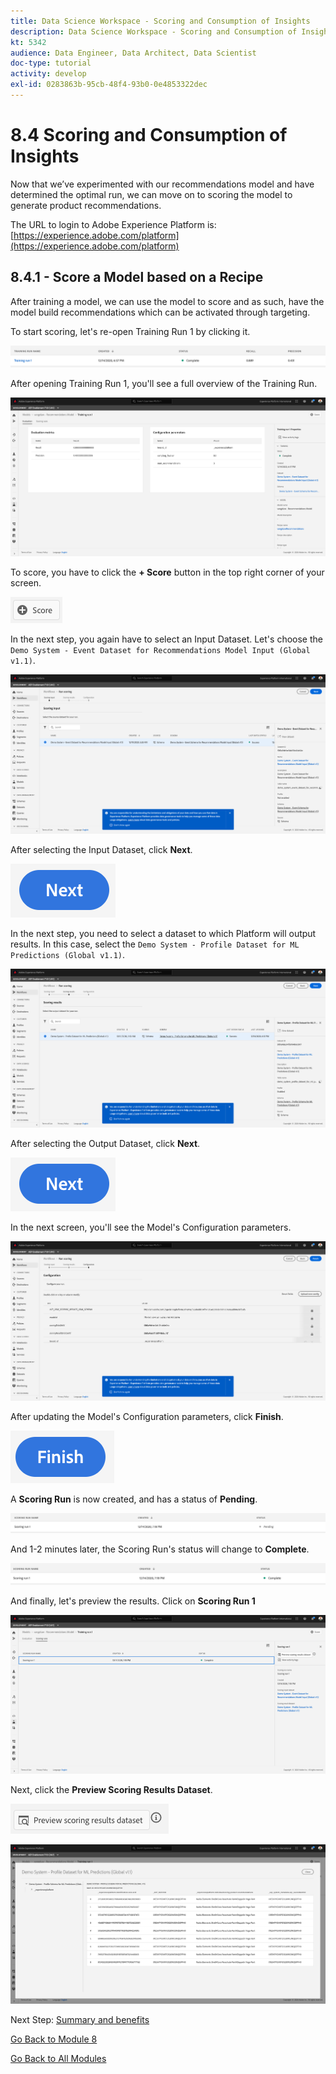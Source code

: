 ```yaml
---
title: Data Science Workspace - Scoring and Consumption of Insights
description: Data Science Workspace - Scoring and Consumption of Insights
kt: 5342
audience: Data Engineer, Data Architect, Data Scientist
doc-type: tutorial
activity: develop
exl-id: 0283863b-95cb-48f4-93b0-0e4853322dec
---
```

# 8.4 Scoring and Consumption of Insights

Now that we’ve experimented with our recommendations model and have determined the optimal run, we can move on to scoring the model to generate product recommendations.

The URL to login to Adobe Experience Platform is: [https://experience.adobe.com/platform](https://experience.adobe.com/platform)

## 8.4.1 - Score a Model based on a Recipe

After training a model, we can use the model to score and as such, have the model build recommendations which can be activated through targeting.

To start scoring, let's re-open Training Run 1 by clicking it.

![DSW](./images/trainingrunsuccess.png)

After opening Training Run 1, you'll see a full overview of the Training Run.

![DSW](./images/trr1.png)

To score, you have to click the **+ Score** button in the top right corner of your screen.

![DSW](./images/score.png)

In the next step, you again have to select an Input Dataset. Let's choose the `Demo System - Event Dataset for Recommendations Model Input (Global v1.1)`.

![DSW](./images/scoreinput.png)

After selecting the Input Dataset, click **Next**.

![DSW](./images/next.png)

In the next step, you need to select a dataset to which Platform will output results. In this case, select the `Demo System - Profile Dataset for ML Predictions (Global v1.1)`.

![DSW](./images/scoreoutput.png)

After selecting the Output Dataset, click **Next**.

![DSW](./images/next.png)

In the next screen, you'll see the Model's Configuration parameters.

![DSW](./images/scoreconfig.png)

After updating the Model's Configuration parameters, click **Finish**.

![DSW](./images/finish.png)

A **Scoring Run** is now created, and has a status of **Pending**.

![DSW](./images/scoringrunp.png)

And 1-2 minutes later, the Scoring Run's status will change to **Complete**.

![DSW](./images/scoringrunsuccess.png)

And finally, let's preview the results. Click on **Scoring Run 1**

![DSW](./images/scoringrunsuccessdtl.png)

Next, click the **Preview Scoring Results Dataset**.

![DSW](./images/preview.png)

![DSW](./images/previewresults.png)

Next Step: [Summary and benefits](./summary.md)

[Go Back to Module 8](./data-science-workspace-popularity-based-recommendations.md)

[Go Back to All Modules](../../overview.md)
